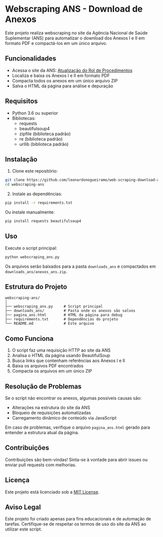 # Webscraping ANS - Download de Anexos

Este projeto realiza webscraping no site da Agência Nacional de Saúde Suplementar (ANS) para automatizar o download dos Anexos I e II em formato PDF e compactá-los em um único arquivo.

## Funcionalidades

- Acessa o site da ANS: [Atualização do Rol de Procedimentos](https://www.gov.br/ans/pt-br/acesso-a-informacao/participacao-da-sociedade/atualizacao-do-rol-de-procedimentos)
- Localiza e baixa os Anexos I e II em formato PDF
- Compacta todos os anexos em um único arquivo ZIP
- Salva o HTML da página para análise e depuração

## Requisitos

- Python 3.6 ou superior
- Bibliotecas:
  - requests
  - beautifulsoup4
  - zipfile (biblioteca padrão)
  - re (biblioteca padrão)
  - urllib (biblioteca padrão)

## Instalação

1. Clone este repositório:
```bash
git clone https://github.com/leonardonogueiramo/web-scraping-download-anexo-python.git
cd webscraping-ans
```

2. Instale as dependências:
```bash
pip install -r requirements.txt
```

Ou instale manualmente:
```bash
pip install requests beautifulsoup4
```

## Uso

Execute o script principal:

```bash
python webscraping_ans.py
```

Os arquivos serão baixados para a pasta `downloads_ans` e compactados em `downloads_ans/anexos_ans.zip`.

## Estrutura do Projeto

```
webscraping-ans/
│
├── webscraping_ans.py     # Script principal
├── downloads_ans/         # Pasta onde os anexos são salvos
├── pagina_ans.html        # HTML da página para debug
├── requirements.txt       # Dependências do projeto
└── README.md              # Este arquivo
```

## Como Funciona

1. O script faz uma requisição HTTP ao site da ANS
2. Analisa o HTML da página usando BeautifulSoup 
3. Busca links que contenham referências aos Anexos I e II
4. Baixa os arquivos PDF encontrados
5. Compacta os arquivos em um único ZIP

## Resolução de Problemas

Se o script não encontrar os anexos, algumas possíveis causas são:

- Alterações na estrutura do site da ANS
- Bloqueio de requisições automatizadas
- Carregamento dinâmico de conteúdo via JavaScript

Em caso de problemas, verifique o arquivo `pagina_ans.html` gerado para entender a estrutura atual da página.

## Contribuições

Contribuições são bem-vindas! Sinta-se à vontade para abrir issues ou enviar pull requests com melhorias.

## Licença

Este projeto está licenciado sob a [MIT License](LICENSE).

## Aviso Legal

Este projeto foi criado apenas para fins educacionais e de automação de tarefas. Certifique-se de respeitar os termos de uso do site da ANS ao utilizar este script.